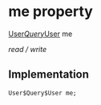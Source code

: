 


# me property






[User$Query$User](../../package-yonomi_sdk_dart_graphql_user_user_query.graphql/User$Query$User-class.md) me
  
_read / write_






## Implementation

```dart
User$Query$User me;


```







